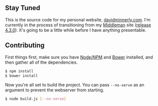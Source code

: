 ## Stay Tuned

This is the source code for my personal website, [davidminnerly.com](http://davidminnerly.com). I'm currently in the process of transitioning from my [Middleman](http://middlemanapp.com) site ([release 4.3.0](https://github.com/VoxelDavid/voxeldavid-website/releases/tag/v4.3.0)). It's going to be a little while before I have anything presentable.

## Contributing

First things first, make sure you have [Node/NPM](http://nodejs.org) and [Bower](http://bower.io) installed, and then gather all of the dependencies.

```bash
$ npm install
$ bower install
```

Now you're all set to build the project. You can pass `--no-serve` as an argument to prevent the webserver from starting.

```bash
$ node build.js [--no-serve]
```
